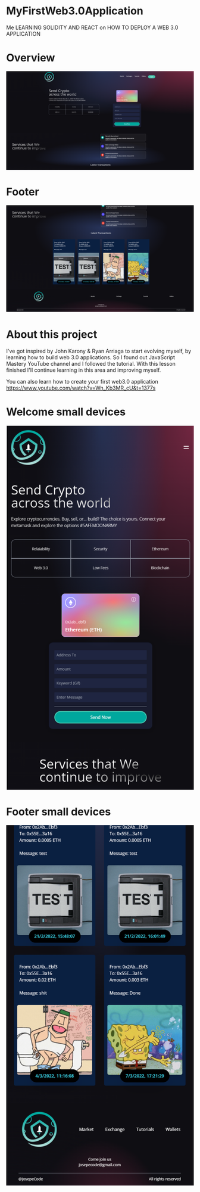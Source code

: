 # MyFirstWeb3.0Application
Me LEARNING SOLIDITY AND REACT on HOW TO DEPLOY A WEB 3.0 APPLICATION 

# Overview
![Overview](./client/images/Results/overView.png?raw=true "Navbar / Welcome")

# Footer
![Footer](./client/images/Results/footer.png?raw=true "Transaccion component with latest transactions rendered & footer")

# About this project

I've got inspired by John Karony & Ryan Arriaga to start evolving myself, by learning 
how to build web 3.0 applications. So I found out JavaScript Mastery YouTube channel 
and I followed the tutorial. With this lesson finished I'll continue learning in this area
and improving myself.

You can also learn how to create your first web3.0 application 
https://www.youtube.com/watch?v=Wn_Kb3MR_cU&t=1377s

# Welcome small devices 
![SmallDevice](./client/images/Results/wSmallDevice.png?raw=true "Welcome")


# Footer small devices
![SmallDevice](./client/images/Results/fSmallDevice.png?raw=true "Welcome")
